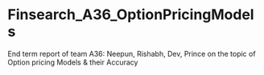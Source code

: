 # Finsearch_A36_OptionPricingModels
End term report of team A36: Neepun, Rishabh, Dev, Prince on the topic of Option pricing Models &amp; their Accuracy 
